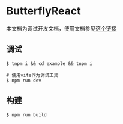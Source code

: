 # ButterflyReact

本文档为调试开发文档，使用文档参见[这个链接](https://github.com/alibaba/butterfly/blob/master/docs/zh-CN/react.md)


## 调试
```shell
$ tnpm i && cd example && tnpm i

# 使用vite作为调试工具
$ npm run dev
```

## 构建
```shell
$ npm run build
```
